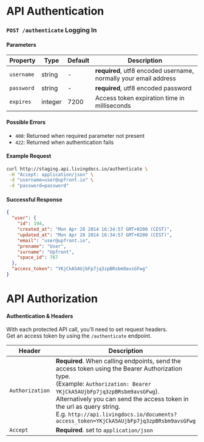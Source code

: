 # API Authentication
### `POST /authenticate` Logging In

#### Parameters

| Property      | Type    | Default  | Description
| ------------- | ------- | -------- | -------------
| `username`    | string  | -        | **required**, utf8 encoded username, normally your email address
| `password`    | string  | -        | **required**, utf8 encoded password
| `expires`     | integer | 7200     | Access token expiration time in milliseconds


#### Possible Errors

- `400`: Returned when required parameter not present
- `422`: Returned when authentication fails

#### Example Request
```bash
curl http://staging.api.livingdocs.io/authenticate \
 -H "Accept: application/json" \
 -d "username=user@upfront.io" \
 -d "password=password"
```

#### Successful Response
```json
{
  "user": {
    "id": 194,
    "created_at": "Mon Apr 28 2014 16:34:57 GMT+0200 (CEST)",
    "updated_at": "Mon Apr 28 2014 16:34:57 GMT+0200 (CEST)",
    "email": "user@upfront.io",
    "prename": "User",
    "surname": "Upfront",
    "space_id": 767
  },
  "access_token": "YKjCkA5AUjbFp7jq3zpBRsbm9avsGFwg"
}
```


# API Authorization
#### Authentication & Headers
With each protected API call, you’ll need to set request headers.  
Get an access token by using the `/authenticate` endpoint.

| Header             | Description
| ------------------ | -----------
| `Authorization`    | **Required**. When calling endpoints, send the access token using the Bearer Authorization type.<br/>(Example: `Authorization: Bearer YKjCkA5AUjbFp7jq3zpBRsbm9avsGFwg`).<br/>Alternatively you can send the access token in the url as query string.<br/>E.g. `http://api.livingdocs.io/documents?access_token=YKjCkA5AUjbFp7jq3zpBRsbm9avsGFwg`
| `Accept`           | **Required**. set to `application/json`
